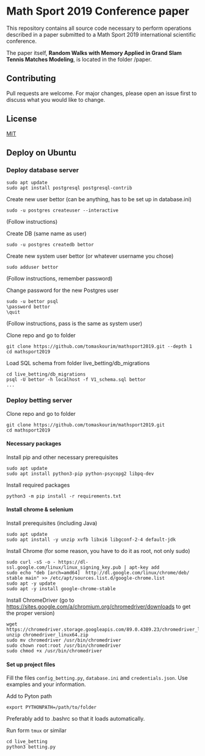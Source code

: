 # Math Sport 2019 Conference paper

This repository contains all source code necessary to perform operations described in a paper submitted to a Math Sport 2019 international scientific conference.

The paper itself, **Random Walks with Memory Applied in Grand Slam Tennis Matches Modeling**, is located in the folder /paper.

## Contributing
Pull requests are welcome. For major changes, please open an issue first to discuss what you would like to change.

## License
[MIT](https://choosealicense.com/licenses/mit/)

## Deploy on Ubuntu
### Deploy database server

    sudo apt update
    sudo apt install postgresql postgresql-contrib

Create new user bettor (can be anything, has to be set up in database.ini)

    sudo -u postgres createuser --interactive

(Follow instructions)

Create DB (same name as user)

    sudo -u postgres createdb bettor

Create new system user bettor (or whatever username you chose)
    
    sudo adduser bettor

(Follow instructions, remember password)

Change password for the new Postgres user
    
    sudo -u bettor psql
    \password bettor
    \quit

(Follow instructions, pass is the same as system user)

Clone repo and go to folder

    git clone https://github.com/tomaskourim/mathsport2019.git --depth 1
    cd mathsport2019

Load SQL schema from folder live_betting/db_migrations

    cd live_betting/db_migrations
    psql -U bettor -h localhost -f V1_schema.sql bettor
    ...    

### Deploy betting server

Clone repo and go to folder

    git clone https://github.com/tomaskourim/mathsport2019.git
    cd mathsport2019
    
#### Necessary packages
Install pip and other necessary prerequisites

    sudo apt update
    sudo apt install python3-pip python-psycopg2 libpq-dev
    
Install required packages

    python3 -m pip install -r requirements.txt

#### Install chrome & selenium
Install prerequisites (including Java)

    sudo apt update
    sudo apt install -y unzip xvfb libxi6 libgconf-2-4 default-jdk 
    
Install Chrome (for some reason, you have to do it as root, not only sudo)

    sudo curl -sS -o - https://dl-ssl.google.com/linux/linux_signing_key.pub | apt-key add
    sudo echo "deb [arch=amd64]  http://dl.google.com/linux/chrome/deb/ stable main" >> /etc/apt/sources.list.d/google-chrome.list
    sudo apt -y update
    sudo apt -y install google-chrome-stable

Install ChromeDriver (go to https://sites.google.com/a/chromium.org/chromedriver/downloads to get the proper version)

    wget https://chromedriver.storage.googleapis.com/89.0.4389.23/chromedriver_linux64.zip
    unzip chromedriver_linux64.zip
    sudo mv chromedriver /usr/bin/chromedriver
    sudo chown root:root /usr/bin/chromedriver
    sudo chmod +x /usr/bin/chromedriver

#### Set up project files
Fill the files 
`config_betting.py`, `database.ini` and `credentials.json`. Use examples and your information. 

Add to Pyton path

    export PYTHONPATH=/path/to/folder
  
Preferably add to .bashrc so that it loads automatically.
    
Run form `tmux` or similar
   
    cd live_betting
    python3 betting.py
